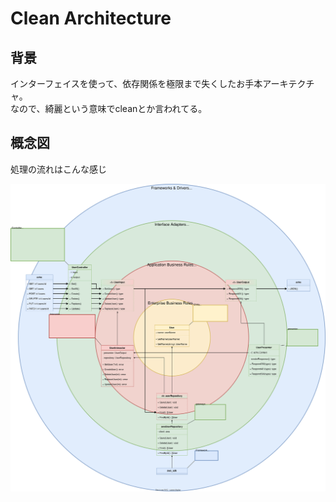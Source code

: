 # Clean Architecture

## 背景

インターフェイスを使って、依存関係を極限まで失くしたお手本アーキテクチャ。  
なので、綺麗という意味でcleanとか言われてる。

## 概念図

処理の流れはこんな感じ

![概念図](./img/cleanarchutecture.drawio.svg)
